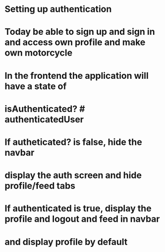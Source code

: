 # Setting up authentication 

# Today be able to sign up and sign in and access own profile and make own motorcycle 

# In the frontend the application will have a state of 
# isAuthenticated? # authenticatedUser 

# If autheticated? is false, hide the navbar 
# display the auth screen and hide profile/feed tabs 

# If authenticated is true, display the profile and logout and feed in navbar 
# and display profile by default